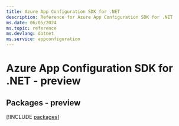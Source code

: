 ```yaml
---
title: Azure App Configuration SDK for .NET
description: Reference for Azure App Configuration SDK for .NET
ms.date: 06/05/2024
ms.topic: reference
ms.devlang: dotnet
ms.service: appconfiguration
---
```

# Azure App Configuration SDK for .NET - preview
## Packages - preview
[!INCLUDE [packages](app-configuration-index.md)]